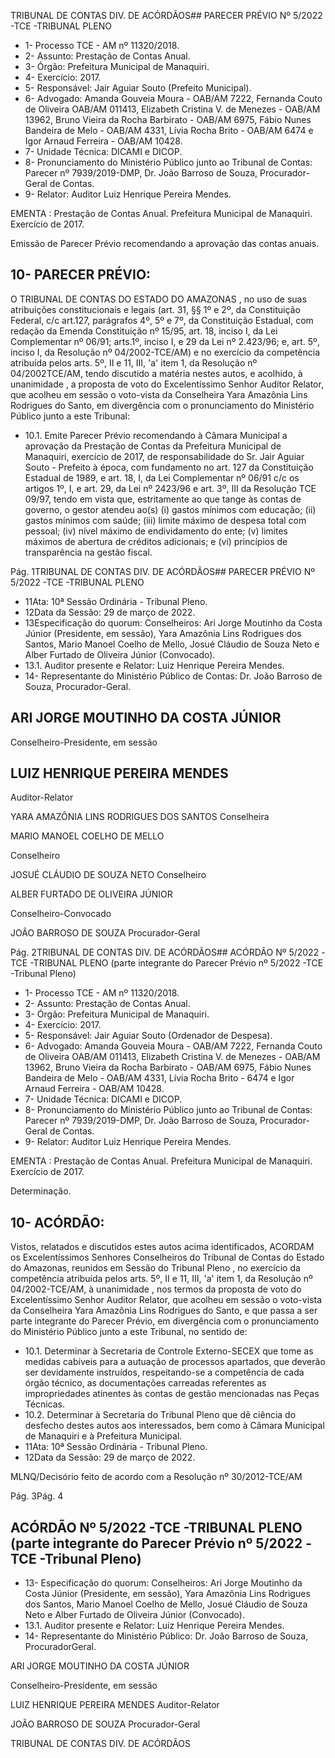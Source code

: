 TRIBUNAL DE CONTAS DIV. DE ACÓRDÃOS## PARECER PRÉVIO Nº 5/2022 -TCE -TRIBUNAL PLENO

- 1- Processo TCE - AM nº 11320/2018.
- 2- Assunto: Prestação de Contas Anual.
- 3- Órgão: Prefeitura Municipal de Manaquiri.
- 4- Exercício: 2017.
- 5- Responsável: Jair Aguiar Souto (Prefeito Municipal).
- 6- Advogado: Amanda Gouveia Moura - OAB/AM 7222, Fernanda Couto de Oliveira  OAB/AM 011413, Elizabeth Cristina V. de Menezes - OAB/AM 13962, Bruno Vieira da Rocha Barbirato - OAB/AM 6975, Fábio Nunes Bandeira de Melo - OAB/AM 4331, Lívia Rocha Brito - OAB/AM 6474 e Igor Arnaud Ferreira - OAB/AM 10428.
- 7- Unidade Técnica: DICAMI e DICOP.
- 8- Pronunciamento  do  Ministério  Público  junto  ao  Tribunal  de  Contas: Parecer  nº 7939/2019-DMP,  Dr. João Barroso de Souza, Procurador-Geral de Contas.
- 9- Relator: Auditor Luiz Henrique Pereira Mendes.

EMENTA :  Prestação  de  Contas  Anual.    Prefeitura Municipal de Manaquiri.  Exercício de 2017.

Emissão de Parecer Prévio recomendando a aprovação das contas anuais.

## 10-  PARECER PRÉVIO:

O  TRIBUNAL  DE  CONTAS  DO  ESTADO  DO  AMAZONAS ,  no  uso  de  suas atribuições constitucionais e legais (art. 31, §§ 1º e 2º, da Constituição Federal, c/c art.127, parágrafos 4º, 5º e 7º, da Constituição Estadual, com redação da Emenda Constituição nº 15/95,  art.  18,  inciso  I,  da  Lei  Complementar  nº  06/91;  arts.1º,  inciso  I,  e  29  da  Lei  nº 2.423/96;  e,  art.  5º,  inciso  I,  da  Resolução  nº  04/2002-TCE/AM)  e  no  exercício  da competência  atribuída  pelos  arts.  5º,  II  e  11,  III,  'a'  item  1,  da  Resolução  nº  04/2002TCE/AM, tendo discutido a matéria nestes autos, e acolhido, à unanimidade , a proposta de voto do Excelentíssimo Senhor Auditor Relator, que acolheu em sessão o voto-vista da Conselheira Yara Amazônia Lins Rodrigues do Santo, em divergência com o pronunciamento do Ministério Público junto a este Tribunal:

- 10.1. Emite Parecer Prévio recomendando  à  Câmara  Municipal a aprovação da Prestação  de  Contas  da  Prefeitura Municipal de Manaquiri, exercício de 2017, de responsabilidade do Sr. Jair Aguiar Souto - Prefeito à época, com fundamento no art. 127 da Constituição Estadual de 1989, e art. 18, I, da Lei Complementar nº 06/91 c/c os artigos 1º, I, e art. 29, da Lei nº 2423/96 e art. 3º, III da Resolução TCE 09/97,  tendo  em  vista  que,  estritamente  ao  que  tange  às  contas  de governo, o gestor atendeu ao(s) (i) gastos mínimos com educação; (ii) gastos mínimos com saúde; (iii) limite máximo de despesa total com pessoal;  (iv)  nível  máximo  de  endividamento  do  ente;  (v)  limites máximos  de  abertura  de  créditos  adicionais;  e  (vi)  princípios  de transparência na gestão fiscal.

Pág. 1TRIBUNAL DE CONTAS DIV. DE ACÓRDÃOS## PARECER PRÉVIO Nº 5/2022 -TCE -TRIBUNAL PLENO

- 11Ata: 10ª Sessão Ordinária - Tribunal Pleno.
- 12Data da Sessão: 29 de março de 2022.
- 13Especificação  do  quorum: Conselheiros: Ari  Jorge  Moutinho  da  Costa  Júnior (Presidente,  em  sessão),  Yara  Amazônia  Lins  Rodrigues  dos  Santos,  Mario  Manoel Coelho  de  Mello,  Josué  Cláudio  de  Souza  Neto  e  Alber  Furtado  de  Oliveira  Júnior (Convocado).
- 13.1. Auditor presente e Relator: Luiz Henrique Pereira Mendes.
- 14-  Representante  do  Ministério  Público  de  Contas: Dr. João  Barroso  de  Souza, Procurador-Geral.

## ARI JORGE MOUTINHO DA COSTA JÚNIOR

Conselheiro-Presidente, em sessão

## LUIZ HENRIQUE PEREIRA MENDES

Auditor-Relator

YARA AMAZÔNIA LINS RODRIGUES DOS SANTOS Conselheira

MARIO MANOEL COELHO DE MELLO

Conselheiro

JOSUÉ CLÁUDIO DE SOUZA NETO Conselheiro

ALBER FURTADO DE OLIVEIRA JÚNIOR

Conselheiro-Convocado

JOÃO BARROSO DE SOUZA Procurador-Geral

Pág. 2TRIBUNAL DE CONTAS DIV. DE ACÓRDÃOS## ACÓRDÃO Nº 5/2022 -TCE -TRIBUNAL PLENO (parte integrante do Parecer Prévio nº 5/2022 -TCE -Tribunal Pleno)

- 1- Processo TCE - AM nº 11320/2018.
- 2- Assunto: Prestação de Contas Anual.
- 3- Órgão: Prefeitura Municipal de Manaquiri.
- 4- Exercício: 2017.
- 5- Responsável: Jair Aguiar Souto (Ordenador de Despesa).
- 6- Advogado: Amanda  Gouveia  Moura  -  OAB/AM  7222,  Fernanda  Couto  de  Oliveira  OAB/AM 011413, Elizabeth Cristina V. de Menezes - OAB/AM 13962, Bruno Vieira da Rocha Barbirato - OAB/AM 6975, Fábio Nunes Bandeira de Melo - OAB/AM 4331, Lívia Rocha Brito - 6474 e Igor Arnaud Ferreira - OAB/AM 10428.
- 7- Unidade Técnica: DICAMI e DICOP.
- 8- Pronunciamento  do  Ministério  Público  junto  ao  Tribunal  de  Contas: Parecer  nº 7939/2019-DMP,  Dr. João Barroso de Souza, Procurador-Geral de Contas.
- 9- Relator: Auditor Luiz Henrique Pereira Mendes.

EMENTA :  Prestação  de  Contas  Anual.    Prefeitura Municipal de Manaquiri. Exercício de 2017.

Determinação.

## 10-  ACÓRDÃO:

Vistos, relatados e discutidos estes autos acima identificados, ACORDAM os Excelentíssimos Senhores Conselheiros do Tribunal de Contas do Estado do Amazonas, reunidos em Sessão do Tribunal Pleno , no exercício da competência atribuída pelos arts. 5º, II e 11, III, 'a' item 1, da Resolução nº 04/2002-TCE/AM, à unanimidade , nos termos da proposta de voto do Excelentíssimo Senhor Auditor Relator, que acolheu em sessão o voto-vista da Conselheira Yara Amazônia Lins Rodrigues do Santo,  e que passa a ser parte integrante do Parecer Prévio, em divergência com o pronunciamento do Ministério Público junto a este Tribunal, no sentido de:

- 10.1. Determinar à  Secretaria  de  Controle  Externo-SECEX  que  tome  as medidas cabíveis para a autuação de processos apartados, que deverão ser  devidamente  instruídos,  respeitando-se  a  competência  de  cada órgão técnico, as documentações carreadas referentes as impropriedades atinentes às contas de gestão mencionadas nas Peças Técnicas.
- 10.2. Determinar à Secretaria do Tribunal Pleno que dê ciência do desfecho destes  autos  aos  interessados,  bem  como  à  Câmara  Municipal  de Manaquiri e à Prefeitura Municipal.
- 11Ata: 10ª Sessão Ordinária - Tribunal Pleno.
- 12Data da Sessão: 29 de março de 2022.

MLNQ/Decisório feito de acordo com a Resolução nº 30/2012-TCE/AM

Pág. 3Pág. 4

## ACÓRDÃO Nº 5/2022 -TCE -TRIBUNAL PLENO (parte integrante do Parecer Prévio nº 5/2022 -TCE -Tribunal Pleno)

- 13- Especificação  do  quorum: Conselheiros: Ari Jorge  Moutinho  da  Costa  Júnior (Presidente,  em  sessão),  Yara  Amazônia Lins Rodrigues dos Santos, Mario Manoel Coelho  de  Mello,  Josué  Cláudio  de  Souza  Neto  e  Alber  Furtado  de  Oliveira  Júnior (Convocado).
- 13.1. Auditor presente e Relator: Luiz Henrique Pereira Mendes.
- 14-  Representante do Ministério Público: Dr. João Barroso de Souza, ProcuradorGeral.

ARI JORGE MOUTINHO DA COSTA JÚNIOR

Conselheiro-Presidente, em sessão

LUIZ HENRIQUE PEREIRA MENDES Auditor-Relator

JOÃO BARROSO DE SOUZA Procurador-Geral

TRIBUNAL DE CONTAS DIV. DE ACÓRDÃOS